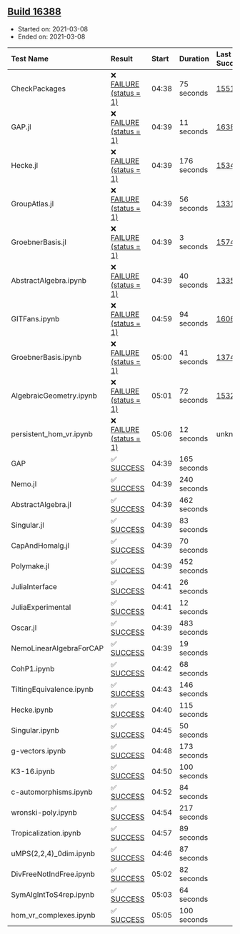 ## [Build 16388](https://oscarci.mathematik.uni-kl.de/job/oscar/16388/)

* Started on: 2021-03-08
* Ended on: 2021-03-08

| Test Name    | Result | Start | Duration | Last Success | First Failure |
|:-------------|:-------|:------|:---------|:-------------|:--------------|
| CheckPackages | ❌ [FAILURE (status = 1)](https://oscarci.mathematik.uni-kl.de/job/oscar/16388/artifact/logs/build-16388/CheckPackages.log) | 04:38 | 75 seconds | [15514](https://oscarci.mathematik.uni-kl.de/job/oscar/15514/) | [15515](https://oscarci.mathematik.uni-kl.de/job/oscar/15515/) |
| GAP.jl | ❌ [FAILURE (status = 1)](https://oscarci.mathematik.uni-kl.de/job/oscar/16388/artifact/logs/build-16388/GAP.jl.log) | 04:39 | 11 seconds | [16386](https://oscarci.mathematik.uni-kl.de/job/oscar/16386/) | [16387](https://oscarci.mathematik.uni-kl.de/job/oscar/16387/) |
| Hecke.jl | ❌ [FAILURE (status = 1)](https://oscarci.mathematik.uni-kl.de/job/oscar/16388/artifact/logs/build-16388/Hecke.jl.log) | 04:39 | 176 seconds | [15344](https://oscarci.mathematik.uni-kl.de/job/oscar/15344/) | [15348](https://oscarci.mathematik.uni-kl.de/job/oscar/15348/) |
| GroupAtlas.jl | ❌ [FAILURE (status = 1)](https://oscarci.mathematik.uni-kl.de/job/oscar/16388/artifact/logs/build-16388/GroupAtlas.jl.log) | 04:39 | 56 seconds | [13311](https://oscarci.mathematik.uni-kl.de/job/oscar/13311/) | [13312](https://oscarci.mathematik.uni-kl.de/job/oscar/13312/) |
| GroebnerBasis.jl | ❌ [FAILURE (status = 1)](https://oscarci.mathematik.uni-kl.de/job/oscar/16388/artifact/logs/build-16388/GroebnerBasis.jl.log) | 04:39 | 3 seconds | [15745](https://oscarci.mathematik.uni-kl.de/job/oscar/15745/) | [15746](https://oscarci.mathematik.uni-kl.de/job/oscar/15746/) |
| AbstractAlgebra.ipynb | ❌ [FAILURE (status = 1)](https://oscarci.mathematik.uni-kl.de/job/oscar/16388/artifact/logs/build-16388/AbstractAlgebra.ipynb.log) | 04:39 | 40 seconds | [13355](https://oscarci.mathematik.uni-kl.de/job/oscar/13355/) | [13356](https://oscarci.mathematik.uni-kl.de/job/oscar/13356/) |
| GITFans.ipynb | ❌ [FAILURE (status = 1)](https://oscarci.mathematik.uni-kl.de/job/oscar/16388/artifact/logs/build-16388/GITFans.ipynb.log) | 04:59 | 94 seconds | [16068](https://oscarci.mathematik.uni-kl.de/job/oscar/16068/) | [16069](https://oscarci.mathematik.uni-kl.de/job/oscar/16069/) |
| GroebnerBasis.ipynb | ❌ [FAILURE (status = 1)](https://oscarci.mathematik.uni-kl.de/job/oscar/16388/artifact/logs/build-16388/GroebnerBasis.ipynb.log) | 05:00 | 41 seconds | [13748](https://oscarci.mathematik.uni-kl.de/job/oscar/13748/) | [13749](https://oscarci.mathematik.uni-kl.de/job/oscar/13749/) |
| AlgebraicGeometry.ipynb | ❌ [FAILURE (status = 1)](https://oscarci.mathematik.uni-kl.de/job/oscar/16388/artifact/logs/build-16388/AlgebraicGeometry.ipynb.log) | 05:01 | 72 seconds | [15322](https://oscarci.mathematik.uni-kl.de/job/oscar/15322/) | [15323](https://oscarci.mathematik.uni-kl.de/job/oscar/15323/) |
| persistent_hom_vr.ipynb | ❌ [FAILURE (status = 1)](https://oscarci.mathematik.uni-kl.de/job/oscar/16388/artifact/logs/build-16388/persistent_hom_vr.ipynb.log) | 05:06 | 12 seconds | unknown | unknown |
| GAP | ✅ [SUCCESS](https://oscarci.mathematik.uni-kl.de/job/oscar/16388/artifact/logs/build-16388/GAP.log) | 04:39 | 165 seconds |  |  |
| Nemo.jl | ✅ [SUCCESS](https://oscarci.mathematik.uni-kl.de/job/oscar/16388/artifact/logs/build-16388/Nemo.jl.log) | 04:39 | 240 seconds |  |  |
| AbstractAlgebra.jl | ✅ [SUCCESS](https://oscarci.mathematik.uni-kl.de/job/oscar/16388/artifact/logs/build-16388/AbstractAlgebra.jl.log) | 04:39 | 462 seconds |  |  |
| Singular.jl | ✅ [SUCCESS](https://oscarci.mathematik.uni-kl.de/job/oscar/16388/artifact/logs/build-16388/Singular.jl.log) | 04:39 | 83 seconds |  |  |
| CapAndHomalg.jl | ✅ [SUCCESS](https://oscarci.mathematik.uni-kl.de/job/oscar/16388/artifact/logs/build-16388/CapAndHomalg.jl.log) | 04:39 | 70 seconds |  |  |
| Polymake.jl | ✅ [SUCCESS](https://oscarci.mathematik.uni-kl.de/job/oscar/16388/artifact/logs/build-16388/Polymake.jl.log) | 04:39 | 452 seconds |  |  |
| JuliaInterface | ✅ [SUCCESS](https://oscarci.mathematik.uni-kl.de/job/oscar/16388/artifact/logs/build-16388/JuliaInterface.log) | 04:41 | 26 seconds |  |  |
| JuliaExperimental | ✅ [SUCCESS](https://oscarci.mathematik.uni-kl.de/job/oscar/16388/artifact/logs/build-16388/JuliaExperimental.log) | 04:41 | 12 seconds |  |  |
| Oscar.jl | ✅ [SUCCESS](https://oscarci.mathematik.uni-kl.de/job/oscar/16388/artifact/logs/build-16388/Oscar.jl.log) | 04:39 | 483 seconds |  |  |
| NemoLinearAlgebraForCAP | ✅ [SUCCESS](https://oscarci.mathematik.uni-kl.de/job/oscar/16388/artifact/logs/build-16388/NemoLinearAlgebraForCAP.log) | 04:39 | 19 seconds |  |  |
| CohP1.ipynb | ✅ [SUCCESS](https://oscarci.mathematik.uni-kl.de/job/oscar/16388/artifact/logs/build-16388/CohP1.ipynb.log) | 04:42 | 68 seconds |  |  |
| TiltingEquivalence.ipynb | ✅ [SUCCESS](https://oscarci.mathematik.uni-kl.de/job/oscar/16388/artifact/logs/build-16388/TiltingEquivalence.ipynb.log) | 04:43 | 146 seconds |  |  |
| Hecke.ipynb | ✅ [SUCCESS](https://oscarci.mathematik.uni-kl.de/job/oscar/16388/artifact/logs/build-16388/Hecke.ipynb.log) | 04:40 | 115 seconds |  |  |
| Singular.ipynb | ✅ [SUCCESS](https://oscarci.mathematik.uni-kl.de/job/oscar/16388/artifact/logs/build-16388/Singular.ipynb.log) | 04:45 | 50 seconds |  |  |
| g-vectors.ipynb | ✅ [SUCCESS](https://oscarci.mathematik.uni-kl.de/job/oscar/16388/artifact/logs/build-16388/g-vectors.ipynb.log) | 04:48 | 173 seconds |  |  |
| K3-16.ipynb | ✅ [SUCCESS](https://oscarci.mathematik.uni-kl.de/job/oscar/16388/artifact/logs/build-16388/K3-16.ipynb.log) | 04:50 | 100 seconds |  |  |
| c-automorphisms.ipynb | ✅ [SUCCESS](https://oscarci.mathematik.uni-kl.de/job/oscar/16388/artifact/logs/build-16388/c-automorphisms.ipynb.log) | 04:52 | 84 seconds |  |  |
| wronski-poly.ipynb | ✅ [SUCCESS](https://oscarci.mathematik.uni-kl.de/job/oscar/16388/artifact/logs/build-16388/wronski-poly.ipynb.log) | 04:54 | 217 seconds |  |  |
| Tropicalization.ipynb | ✅ [SUCCESS](https://oscarci.mathematik.uni-kl.de/job/oscar/16388/artifact/logs/build-16388/Tropicalization.ipynb.log) | 04:57 | 89 seconds |  |  |
| uMPS(2,2,4)_0dim.ipynb | ✅ [SUCCESS](https://oscarci.mathematik.uni-kl.de/job/oscar/16388/artifact/logs/build-16388/uMPS-2-2-4-_0dim.ipynb.log) | 04:46 | 87 seconds |  |  |
| DivFreeNotIndFree.ipynb | ✅ [SUCCESS](https://oscarci.mathematik.uni-kl.de/job/oscar/16388/artifact/logs/build-16388/DivFreeNotIndFree.ipynb.log) | 05:02 | 82 seconds |  |  |
| SymAlgIntToS4rep.ipynb | ✅ [SUCCESS](https://oscarci.mathematik.uni-kl.de/job/oscar/16388/artifact/logs/build-16388/SymAlgIntToS4rep.ipynb.log) | 05:03 | 64 seconds |  |  |
| hom_vr_complexes.ipynb | ✅ [SUCCESS](https://oscarci.mathematik.uni-kl.de/job/oscar/16388/artifact/logs/build-16388/hom_vr_complexes.ipynb.log) | 05:05 | 100 seconds |  |  |
